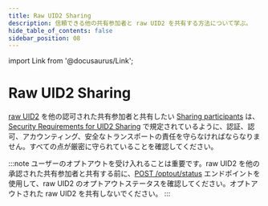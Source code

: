 ```yaml
---
title: Raw UID2 Sharing
description: 信頼できる他の共有参加者と raw UID2 を共有する方法について学ぶ。
hide_table_of_contents: false
sidebar_position: 08
---
```


import Link from '@docusaurus/Link';

# Raw UID2 Sharing

[raw UID2](../ref-info/glossary-uid.md#gl-raw-uid2) を他の認可された共有参加者と共有したい [Sharing participants](ref-info/glossary-uid.md#gl-sharing-participant) は、[Security Requirements for UID2 Sharing](sharing-security.md) で規定されているように、認証、認可、アカウンティング、安全なトランスポートの責任を守らなければならなりません。すべての点が厳密に守られていることを確認してください。

:::note
ユーザーのオプトアウトを受け入れることは重要です。raw UID2 を他の承認された共有参加者と共有する前に、[POST&nbsp;/optout/status](../endpoints/post-optout-status.md) エンドポイントを使用して、raw UID2 のオプトアウトステータスを確認してください。オプトアウトされた raw UID2 を共有しないでください。
:::
